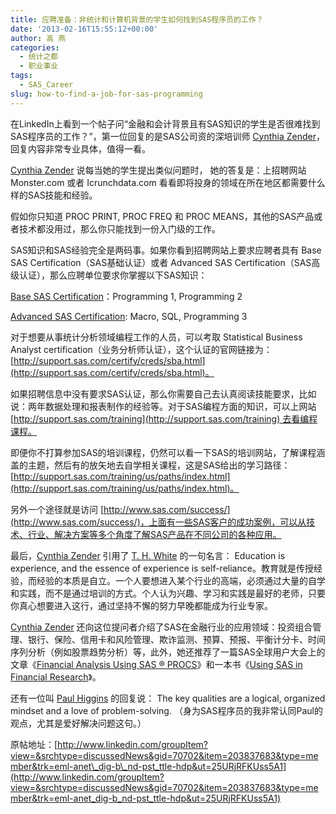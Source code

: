 ```yaml
---
title: 应聘准备：非统计和计算机背景的学生如何找到SAS程序员的工作？
date: '2013-02-16T15:55:12+00:00'
author: 高 燕
categories:
  - 统计之都
  - 职业事业
tags:
  - SAS_Career
slug: how-to-find-a-job-for-sas-programming
---
```


在LinkedIn上看到一个帖子问“金融和会计背景且有SAS知识的学生是否很难找到SAS程序员的工作？”，第一位回复的是SAS公司资的深培训师 [Cynthia Zender](http://control.blog.sina.com.cn/groups?viewMemberFeed=&gid=70702&memberID=7987482 "See this member's activity")，回复内容非常专业具体，值得一看。

[Cynthia Zender](http://control.blog.sina.com.cn/groups?viewMemberFeed=&gid=70702&memberID=7987482 "See this member's activity") 说每当她的学生提出类似问题时， 她的答复是：上招聘网站 Monster.com 或者 Icrunchdata.com 看看即将投身的领域在所在地区都需要什么样的SAS技能和经验。

假如你只知道 PROC PRINT, PROC FREQ 和 PROC MEANS，其他的SAS产品或者技术都没用过，那么你只能找到一份入门级的工作。

SAS知识和SAS经验完全是两码事。如果你看到招聘网站上要求应聘者具有 Base SAS Certification（SAS基础认证）或者 Advanced SAS Certification（SAS高级认证），那么应聘单位要求你掌握以下SAS知识：
  
[Base SAS Certification](http://support.sas.com/certify/creds/bp.html)：Programming 1, Programming 2
  
[Advanced SAS Certification](http://support.sas.com/certify/creds/ap.html): Macro, SQL, Programming 3

对于想要从事统计分析领域编程工作的人员，可以考取 Statistical Business Analyst certification（业务分析师认证），这个认证的官网链接为： [http://support.sas.com/certify/creds/sba.html](http://support.sas.com/certify/creds/sba.html)。

如果招聘信息中没有要求SAS认证，那么你需要自己去认真阅读技能要求，比如说：两年数据处理和报表制作的经验等。对于SAS编程方面的知识，可以上网站 [http://support.sas.com/training](http://support.sas.com/training) 去看编程课程。

即便你不打算参加SAS的培训课程，仍然可以看一下SAS的培训网站，了解课程涵盖的主题，然后有的放矢地去自学相关课程，这是SAS给出的学习路径：[http://support.sas.com/training/us/paths/index.html](http://support.sas.com/training/us/paths/index.html)。

另外一个途径就是访问 [http://www.sas.com/success/](http://www.sas.com/success/)，上面有一些SAS客户的成功案例，可以从技术、行业、解决方案等多个角度了解SAS产品在不同公司的各种应用。

最后，[Cynthia Zender](http://control.blog.sina.com.cn/groups?viewMemberFeed=&gid=70702&memberID=7987482 "See this member's activity") 引用了 [T. H. White](http://en.wikipedia.org/wiki/T._H._White) 的一句名言： Education is experience, and the essence of experience is self-reliance。教育就是传授经验，而经验的本质是自立。一个人要想进入某个行业的高端，必须通过大量的自学和实践，而不是通过培训的方式。个人认为兴趣、学习和实践是最好的老师，只要你真心想要进入这行，通过坚持不懈的努力早晚都能成为行业专家。 <!--more-->

[Cynthia Zender](http://control.blog.sina.com.cn/groups?viewMemberFeed=&gid=70702&memberID=7987482 "See this member's activity") 还向这位提问者介绍了SAS在金融行业的应用领域：投资组合管理、银行、保险、信用卡和风险管理、欺诈监测、预算、预报、平衡计分卡、时间序列分析（例如股票趋势分析）等，此外，她还推荐了一篇SAS全球用户大会上的文章《[Financial Analysis Using SAS ® PROCS](http://support.sas.com/resources/papers/proceedings10/261-2010.pdf)》和一本书《[Using SAS in Financial Research](https://support.sas.com/pubscat/bookdetails.jsp?catid=1&pc=57601)》。

还有一位叫 [Paul Higgins](http://control.blog.sina.com.cn/groups?viewMemberFeed=&gid=70702&memberID=51443200 "See this member's activity") 的回复说： The key qualities are a logical, organized mindset and a love of problem-solving. （身为SAS程序员的我非常认同Paul的观点，尤其是爱好解决问题这句。）

原帖地址：[http://www.linkedin.com/groupItem?view=&srchtype=discussedNews&gid=70702&item=203837683&type=member&trk=eml-anet\_dig-b\_nd-pst_ttle-hdp&ut=25URjRFKUss5A1](http://www.linkedin.com/groupItem?view=&srchtype=discussedNews&gid=70702&item=203837683&type=member&trk=eml-anet_dig-b_nd-pst_ttle-hdp&ut=25URjRFKUss5A1)
